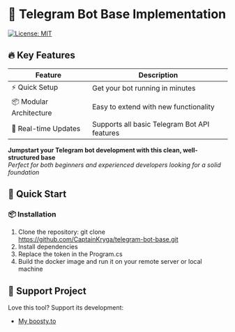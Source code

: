 # 🤖 Telegram Bot Base Implementation
[![License: MIT](https://img.shields.io/badge/License-MIT-yellow.svg)](https://opensource.org/licenses/MIT)

## 🔥 Key Features
| Feature | Description |
|---------|-------------|
| ⚡ Quick Setup | Get your bot running in minutes |
| 📦 Modular Architecture | Easy to extend with new functionality |
| 🔄 Real-time Updates	 | Supports all basic Telegram Bot API features |

**Jumpstart your Telegram bot development with this clean, well-structured base**  
*Perfect for both beginners and experienced developers looking for a solid foundation*

## 🚀 Quick Start
### 📦 Installation
1. Clone the repository: git clone https://github.com/CaptainKryga/telegram-bot-base.git
2. Install dependencies
3. Replace the token in the Program.cs
4. Build the docker image and run it on your remote server or local machine

## 💖 Support Project
Love this tool? Support its development:
- [My boosty.to](https://boosty.to/captainkryga)
